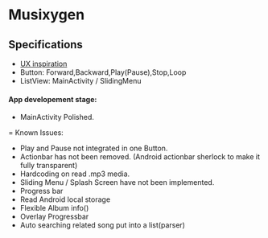 Musixygen
=========

## Specifications
* [UX inspiration](https://dribbble.com/shots/1142984-iOS7-Simple-Music-Player-App?list=users&offset=34)
* Button: Forward,Backward,Play(Pause),Stop,Loop
* ListView: MainActivity / SlidingMenu

#### App developement stage:
* MainActivity Polished.

=
Known Issues:
- Play and Pause not integrated in one Button.
- Actionbar has not been removed. (Android actionbar sherlock to make it fully transparent)
- Hardcoding on read .mp3 media.
- Sliding Menu / Splash Screen have not been implemented.
- Progress bar
- Read Android local storage
- Flexible Album info()
- Overlay Progressbar
- Auto searching related song put into a list(parser)
